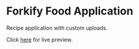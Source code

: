 # Forkify Food Application

Recipe application with custom uploads.

Click <a href="">here</a> for live preview.
